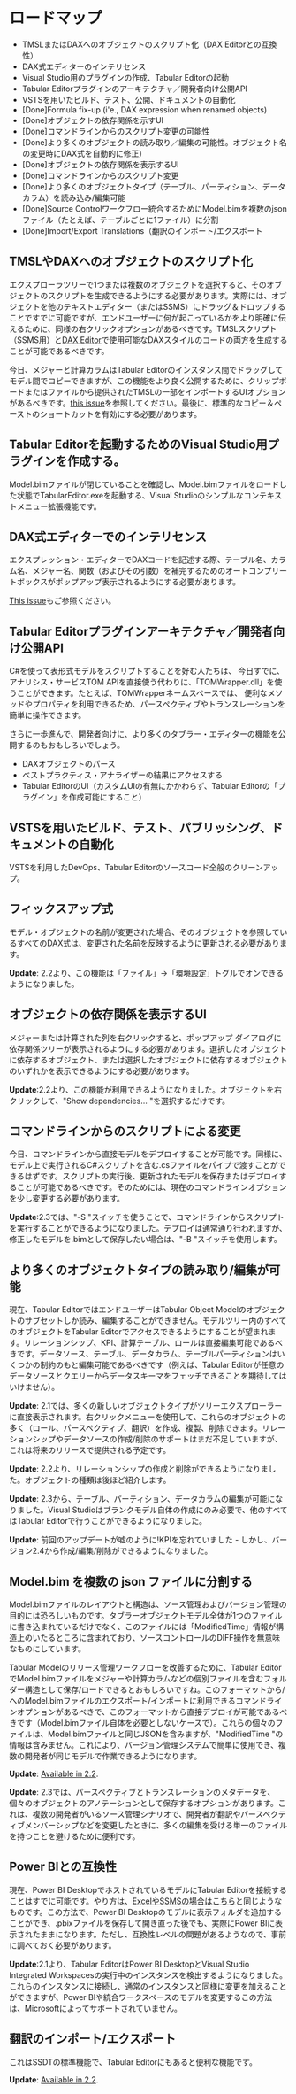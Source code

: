 ﻿# ロードマップ

* TMSLまたはDAXへのオブジェクトのスクリプト化（DAX Editorとの互換性）
* DAX式エディターのインテリセンス
* Visual Studio用のプラグインの作成、Tabular Editorの起動
* Tabular Editorプラグインのアーキテクチャ／開発者向け公開API
* VSTSを用いたビルド、テスト、公開、ドキュメントの自動化
* [Done]Formula fix-up (i'e., DAX expression when renamed objects)
* [Done]オブジェクトの依存関係を示すUI
* [Done]コマンドラインからのスクリプト変更の可能性
* [Done]より多くのオブジェクトの読み取り／編集の可能性。オブジェクト名の変更時にDAX式を自動的に修正）
* [Done]オブジェクトの依存関係を表示するUI
* [Done]コマンドラインからのスクリプト変更
* [Done]より多くのオブジェクトタイプ（テーブル、パーティション、データカラム）を読み込み/編集可能
* [Done]Source Controlワークフロー統合するためにModel.bimを複数のjsonファイル（たとえば、テーブルごとに1ファイル）に分割
* [Done]Import/Export Translations（翻訳のインポート/エクスポート

## TMSLやDAXへのオブジェクトのスクリプト化

エクスプローラツリーで1つまたは複数のオブジェクトを選択すると、そのオブジェクトのスクリプトを生成できるようにする必要があります。実際には、オブジェクトを他のテキストエディター（またはSSMS）にドラッグ＆ドロップすることですでに可能ですが、エンドユーザーに何が起こっているかをより明確に伝えるために、同様の右クリックオプションがあるべきです。TMSLスクリプト（SSMS用）と[DAX Editor](https://github.com/DaxEditor/)で使用可能なDAXスタイルのコードの両方を生成することが可能であるべきです。

今日、メジャーと計算カラムはTabular Editorのインスタンス間でドラッグしてモデル間でコピーできますが、この機能をより良く公開するために、クリップボードまたはファイルから提供されたTMSLの一部をインポートするUIオプションがあるべきです。[this issue](https://github.com/otykier/TabularEditor/issues/69)を参照してください。最後に、標準的なコピー＆ペーストのショートカットを有効にする必要があります。

## Tabular Editorを起動するためのVisual Studio用プラグインを作成する。

Model.bimファイルが閉じていることを確認し、Model.bimファイルをロードした状態でTabularEditor.exeを起動する、Visual Studioのシンプルなコンテキストメニュー拡張機能です。

## DAX式エディターでのインテリセンス

エクスプレッション・エディターでDAXコードを記述する際、テーブル名、カラム名、メジャー名、関数（およびその引数）を補完するためのオートコンプリートボックスがポップアップ表示されるようにする必要があります。

[This issue](https://github.com/otykier/TabularEditor/issues/64)もご参照ください。

## Tabular Editorプラグインアーキテクチャ／開発者向け公開API

C#を使って表形式モデルをスクリプトすることを好む人たちは、 今日すでに、アナリシス・サービスTOM APIを直接使う代わりに、「TOMWrapper.dll」を使うことができます。たとえば、TOMWrapperネームスペースでは、 便利なメソッドやプロパティを利用できるため、パースペクティブやトランスレーションを簡単に操作できます。

さらに一歩進んで、開発者向けに、より多くのタブラー・エディターの機能を公開するのもおもしろいでしょう。

* DAXオブジェクトのパース
* ベストプラクティス・アナライザーの結果にアクセスする
* Tabular EditorのUI（カスタムUIの有無にかかわらず、Tabular Editorの「プラグイン」を作成可能にすること）

## VSTSを用いたビルド、テスト、パブリッシング、ドキュメントの自動化

VSTSを利用したDevOps、Tabular Editorのソースコード全般のクリーンアップ。

## フィックスアップ式

モデル・オブジェクトの名前が変更された場合、そのオブジェクトを参照しているすべてのDAX式は、変更された名前を反映するように更新される必要があります。

**Update**: 2.2より、この機能は「ファイル」→「環境設定」トグルでオンできるようになりました。

## オブジェクトの依存関係を表示するUI

メジャーまたは計算された列を右クリックすると、ポップアップ ダイアログに依存関係ツリーが表示されるようにする必要があります。選択したオブジェクトに依存するオブジェクト、または選択したオブジェクトに依存するオブジェクトのいずれかを表示できるようにする必要があります。

**Update**:2.2より、この機能が利用できるようになりました。オブジェクトを右クリックして、"Show dependencies... "を選択するだけです。

## コマンドラインからのスクリプトによる変更

今日、コマンドラインから直接モデルをデプロイすることが可能です。同様に、モデル上で実行されるC#スクリプトを含む.csファイルをパイプで渡すことができるはずです。スクリプトの実行後、更新されたモデルを保存またはデプロイすることが可能であるべきです。そのためには、現在のコマンドラインオプションを少し変更する必要があります。

**Update**:2.3では、"-S "スイッチを使うことで、コマンドラインからスクリプトを実行することができるようになりました。デプロイは通常通り行われますが、修正したモデルを.bimとして保存したい場合は、"-B "スイッチを使用します。

## より多くのオブジェクトタイプの読み取り/編集が可能

現在、Tabular EditorではエンドユーザーはTabular Object Modelのオブジェクトのサブセットしか読み、編集することができません。モデルツリー内のすべてのオブジェクトをTabular Editorでアクセスできるようにすることが望まれます。リレーションシップ、KPI、計算テーブル、ロールは直接編集可能であるべきです。データソース、テーブル、データカラム、テーブルパーティションはいくつかの制約のもと編集可能であるべきです（例えば、Tabular Editorが任意のデータソースとクエリーからデータスキーマをフェッチできることを期待してはいけません）。

**Update**: 2.1では、多くの新しいオブジェクトタイプがツリーエクスプローラーに直接表示されます。右クリックメニューを使用して、これらのオブジェクトの多く（ロール、パースペクティブ、翻訳）を作成、複製、削除できます。リレーションシップやデータソースの作成/削除のサポートはまだ不足していますが、これは将来のリリースで提供される予定です。

**Update**: 2.2より、リレーションシップの作成と削除ができるようになりました。オブジェクトの種類は後ほど紹介します。

**Update**: 2.3から、テーブル、パーティション、データカラムの編集が可能になりました。Visual Studioはブランクモデル自体の作成にのみ必要で、他のすべてはTabular Editorで行うことができるようになりました。

**Update**: 前回のアップデートが嘘のように!KPIを忘れていました - しかし、バージョン2.4から作成/編集/削除ができるようになりました。

## Model.bim を複数の json ファイルに分割する

Model.bimファイルのレイアウトと構造は、ソース管理およびバージョン管理の目的には恐ろしいものです。タブラーオブジェクトモデル全体が1つのファイルに書き込まれているだけでなく、このファイルには「ModifiedTime」情報が構造上のいたるところに含まれており、ソースコントロールのDIFF操作を無意味なものにしています。

Tabular Modelのリリース管理ワークフローを改善するために、Tabular EditorでModel.bimファイルをメジャーや計算カラムなどの個別ファイルを含むフォルダー構造として保存/ロードできるとおもしろいですね。このフォーマットから/へのModel.bimファイルのエクスポート/インポートに利用できるコマンドラインオプションがあるべきで、このフォーマットから直接デプロイが可能であるべきです（Model.bimファイル自体を必要としないケースで）。これらの個々のファイルは、Model.bimファイルと同じJSONを含みますが、"ModifiedTime "の情報は含みません。これにより、バージョン管理システムで簡単に使用でき、複数の開発者が同じモデルで作業できるようになります。

**Update**: [Available in 2.2](/Advanced-features#folder-serialization).

**Update**: 2.3では、パースペクティブとトランスレーションのメタデータを、個々のオブジェクトのアノテーションとして保存するオプションがあります。これは、複数の開発者がいるソース管理シナリオで、開発者が翻訳やパースペクティブメンバーシップなどを変更したときに、多くの編集を受ける単一のファイルを持つことを避けるために便利です。

## Power BIとの互換性

現在、Power BI DesktopでホストされているモデルにTabular Editorを接続することはすでに可能です。やり方は、[ExcelやSSMSの場合はこちら](http://biinsight.com/connect-to-power-bi-desktop-model-from-excel-and-ssms/)と同じようなものです。この方法で、Power BI Desktopのモデルに表示フォルダを追加することができ、.pbixファイルを保存して開き直った後でも、実際にPower BIに表示されたままになります。ただし、互換性レベルの問題があるようなので、事前に調べておく必要があります。

**Update**:2.1より、Tabular EditorはPower BI DesktopとVisual Studio Integrated Workspacesの実行中のインスタンスを検出するようになりました。これらのインスタンスに接続し、通常のインスタンスと同様に変更を加えることができますが、Power BIや統合ワークスペースのモデルを変更するこの方法は、Microsoftによってサポートされていません。

## 翻訳のインポート/エクスポート

これはSSDTの標準機能で、Tabular Editorにもあると便利な機能です。

**Update**: [Available in 2.2](/Advanced-features#import-export-translations).
